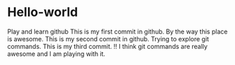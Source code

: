 # Hello-world
Play and learn github
This is my first commit in github.
By the way this place is awesome.
This is my second commit in github.
Trying to explore git commands.
This is my third commit. 
!! 
I think git commands are really awesome and I am playing with it.


